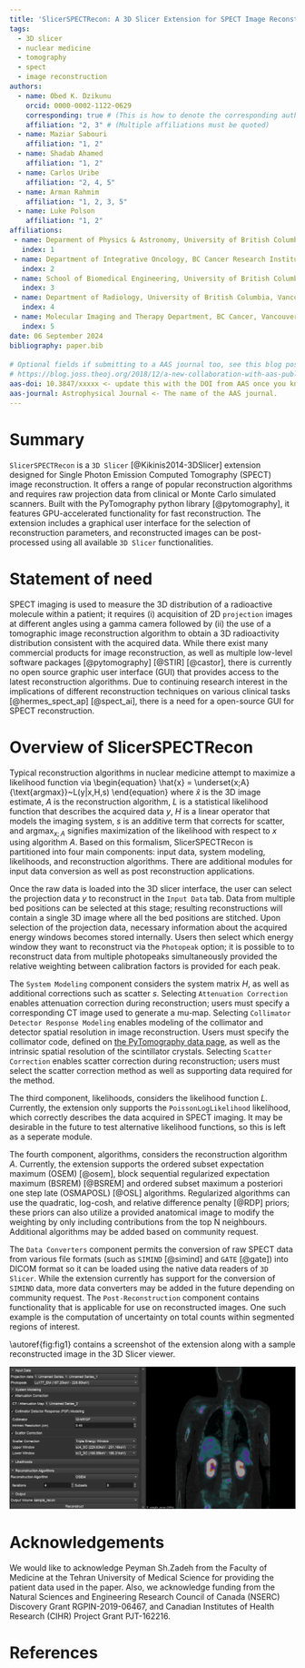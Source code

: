 ```yaml
---
title: 'SlicerSPECTRecon: A 3D Slicer Extension for SPECT Image Reconstruction'
tags:
  - 3D slicer
  - nuclear medicine
  - tomography
  - spect
  - image reconstruction
authors:
  - name: Obed K. Dzikunu
    orcid: 0000-0002-1122-0629
    corresponding: true # (This is how to denote the corresponding author)
    affiliation: "2, 3" # (Multiple affiliations must be quoted)
  - name: Maziar Sabouri
    affiliation: "1, 2"
  - name: Shadab Ahamed
    affiliation: "1, 2"
  - name: Carlos Uribe
    affiliation: "2, 4, 5"
  - name: Arman Rahmim
    affiliation: "1, 2, 3, 5"
  - name: Luke Polson
    affiliation: "1, 2"    
affiliations:
 - name: Deparment of Physics & Astronomy, University of British Columbia, Vancouver Canada
   index: 1
 - name: Department of Integrative Oncology, BC Cancer Research Institute, Vancouver Canada
   index: 2
 - name: School of Biomedical Engineering, University of British Columbia, Vancouver Canada
   index: 3
 - name: Department of Radiology, University of British Columbia, Vancouver Canada
   index: 4
 - name: Molecular Imaging and Therapy Department, BC Cancer, Vancouver Canada
   index: 5
date: 06 September 2024
bibliography: paper.bib

# Optional fields if submitting to a AAS journal too, see this blog post:
# https://blog.joss.theoj.org/2018/12/a-new-collaboration-with-aas-publishing
aas-doi: 10.3847/xxxxx <- update this with the DOI from AAS once you know it.
aas-journal: Astrophysical Journal <- The name of the AAS journal.
---
```


# Summary

`SlicerSPECTRecon` is a `3D Slicer` [@Kikinis2014-3DSlicer] extension designed for Single Photon Emission Computed Tomography (SPECT) image reconstruction. It offers a range of popular reconstruction algorithms and requires raw projection data from clinical or Monte Carlo simulated scanners. Built with the PyTomography python library [@pytomography], it features GPU-accelerated functionality for fast reconstruction. The extension includes a graphical user interface for the selection of reconstruction parameters, and reconstructed images can be post-processed using all available `3D Slicer` functionalities.


# Statement of need

SPECT imaging is used to measure the 3D distribution of a radioactive molecule within a patient; it requires (i) acquisition of 2D `projection` images at different angles using a gamma camera followed by (ii) the use of a tomographic image reconstruction algorithm to obtain a 3D radioactivity distribution consistent with the acquired data. While there exist many commercial products for image reconstruction, as well as multiple low-level software packages [@pytomography] [@STIR] [@castor], there is currently no open source graphic user interface (GUI) that provides access to the latest reconstruction algorithms. Due to continuing research interest in the implications of different reconstruction techniques on various clinical tasks [@hermes_spect_ap] [@spect_ai], there is a need for a open-source GUI for SPECT reconstruction.


# Overview of SlicerSPECTRecon

Typical reconstruction algorithms in nuclear medicine attempt to maximize a likelihood function via
\begin{equation}
  \hat{x} = \underset{x;A}{\text{argmax}}~L(y|x,H,s)
\end{equation}
where $\hat{x}$ is the 3D image estimate, $A$ is the reconstruction algorithm, $L$ is a statistical likelihood function that describes the acquired data $y$, $H$ is a linear operator that models the imaging system, $s$ is an additive term that corrects for scatter, and $\text{argmax}_{x;A}$ signifies maximization of the likelihood with respect to $x$ using algorithm $A$. Based on this formalism, SlicerSPECTRecon is partitioned into four main components: input data, system modeling, likelihoods, and reconstruction algorithms. There are additional modules for input data conversion as well as post reconstruction applications.

Once the raw data is loaded into the 3D slicer interface, the user can select the projection data $y$ to reconstruct in the `Input Data` tab. Data from multiple bed positions can be selected at this stage; resulting reconstructions will contain a single 3D image where all the bed positions are stitched. Upon selection of the projection data, necessary information about the acquired energy windows becomes stored internally. Users then select which energy window they want to reconstruct via the `Photopeak` option; it is possible to to reconstruct data from multiple photopeaks simultaneously provided the relative weighting between calibration factors is provided for each peak.

The `System Modeling` component considers the system matrix $H$, as well as additional corrections such as scatter $s$. Selecting `Attenuation Correction` enables attenuation correction during reconstruction; users must specify a corresponding CT image used to generate a mu-map. Selecting `Collimator Detector Response Modeling` enables modeling of the collimator and detector spatial resolution in image reconstruction. Users must specify the collimator code, defined on [the PyTomography data page](https://pytomography.readthedocs.io/en/latest/data_tables/collimator_data.html#collimator-data-index), as well as the intrinsic spatial resolution of the scintillator crystals. Selecting `Scatter Correction` enables scatter correction during reconstruction; users must select the scatter correction method as well as supporting data required for the method.

The third component, likelihoods, considers the likelihood function $L$. Currently, the extension only supports the `PoissonLogLikelihood` likelihood, which correctly describes the data acquired in SPECT imaging. It may be desirable in the future to test alternative likelihood functions, so this is left as a seperate module.

The fourth component, algorithms, considers the reconstruction algorithm $A$. Currently, the extension supports the ordered subset expectation maximum (OSEM) [@osem], block sequential regularized expectation maximum (BSREM) [@BSREM] and ordered subset maximum a posteriori one step late (OSMAPOSL) [@OSL] algorithms. Regularized algorithms can use the quadratic, log-cosh, and relative difference penalty [@RDP] priors; these priors can also utilize a provided anatomical image to modify the weighting by only including contributions from the top N neighbours. Additional algorithms may be added based on community request.

 The `Data Converters` component permits the conversion of raw SPECT data from various file formats (such as `SIMIND` [@simind] and `GATE` [@gate]) into DICOM format so it can be loaded using the native data readers of `3D Slicer`. While the extension currently has support for the conversion of `SIMIND` data, more data converters may be added in the future depending on community request. The `Post-Reconstruction` component contains functionality that is applicable for use on reconstructed images. One such example is the computation of uncertainty on total counts within segmented regions of interest.

\autoref{fig:fig1} contains a screenshot of the extension along with a sample reconstructed image in the 3D Slicer viewer.   

![Left: user interface for the proposed extension. Right: reconstructed coronal slice from a patient receiving ${}^{177}$Lu-PSMA-617 radiopharmaceutical therapy (color) overlayed on a corresponding CT (greyscale). Raw SPECT data consisted of two bed positions that were automatically stitched together after each was reconstructed; the raw data was acquired on a GE Discovery 670 camera.\label{fig:fig1}](with_recon.png)


# Acknowledgements

We would like to acknowledge Peyman Sh.Zadeh from the Faculty of Medicine at the Tehran University of Medical Science for providing the patient data used in the paper. Also, we acknowledge funding from the Natural Sciences and Engineering Research Council of Canada (NSERC) Discovery Grant RGPIN-2019-06467, and Canadian Institutes of Health Research (CIHR) Project Grant PJT-162216.

# References